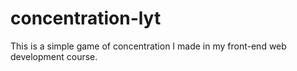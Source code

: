 # concentration-lyt
 This is a simple game of concentration I made in my front-end web development course.
